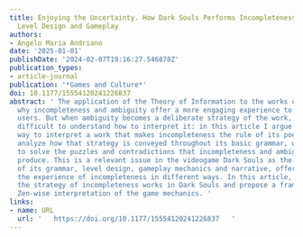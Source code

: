 ```yaml
---
title: Enjoying the Uncertainty. How Dark Souls Performs Incompleteness Through Narrative,
  Level Design and Gameplay
authors:
- Angelo Maria Andriano
date: '2025-01-01'
publishDate: '2024-02-07T19:16:27.546878Z'
publication_types:
- article-journal
publication: '*Games and Culture*'
doi: 10.1177/15554120241226837
abstract: ' The application of the Theory of Information to the works of art can show
  why incompleteness and ambiguity offer a more engaging experience to readers and
  users. But when ambiguity becomes a deliberate strategy of the work, it becomes
  difficult to understand how to interpret it: in this article I argue that the correct
  way to interpret a work that makes incompleteness the rule of its poetics is to
  analyze how that strategy is conveyed throughout its basic grammar, without trying
  to solve the puzzles and contradictions that incompleteness and ambiguity inevitably
  produce. This is a relevant issue in the videogame Dark Souls as the basic elements
  of its grammar, level design, gameplay mechanics and narrative, offer the player
  the experience of incompleteness in different ways. In this article, I explain how
  the strategy of incompleteness works in Dark Souls and propose a framework for a
  Zen-wise interpretation of the game mechanics. '
links:
- name: URL
  url: '   https://doi.org/10.1177/15554120241226837   '
---
```


